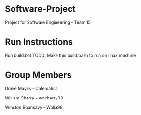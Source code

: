 # Software-Project
Project for Software Engineering - Team 15

# Run Instructions

Run build.bat
TODO: Make this build.bash to run on linux machine


# Group Members
Drake Mayes - Catematics

William Cherry - wdcherry03

Winston Bounsavy - Wolla98